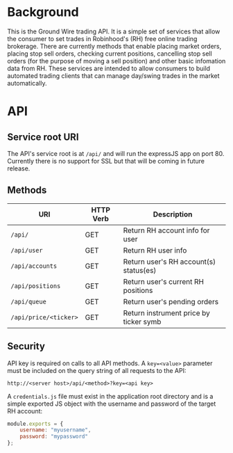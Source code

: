 # Background
This is the Ground Wire trading API.  It is a simple set of services that allow the consumer to set trades in Robinhood's (RH) free online trading brokerage.  There are currently methods that enable placing market orders, placing stop sell orders, checking current positions, cancelling stop sell orders (for the purpose of moving a sell position) and other basic infomation data from RH.  These services are intended to allow consumers to build automated trading clients that can manage day/swing trades in the market automatically.
# API
## Service root URI
The API's service root is at `/api/` and will run the expressJS app on port 80.  Currently there is no support for SSL but that will be coming in future release.

## Methods
| URI                     | HTTP Verb  | Description                            |
| ----------------------- | ---------- | -------------------------------------- |
| `/api/`                 | GET        | Return RH account info for user        |
| `/api/user`             | GET        | Return RH user info                    |
| `/api/accounts`         | GET        | Return user's RH account(s) status(es) |
| `/api/positions`        | GET        | Return user's current RH positions     |
| `/api/queue`            | GET        | Return user's pending orders           |
| `/api/price/<ticker>`   | GET        | Return instrument price by ticker symb |

## Security
API key is required on calls to all API methods.  A `key=<value>` parameter must be included on the query string of all requests to the API:

`http://<server host>/api/<method>?key=<api key>`

A `credentials.js` file must exist in the application root directory and is a simple exported JS object with the username and password of the target RH account:

```js
module.exports = {
    username: "myusername",
    password: "mypassword"
};
```


